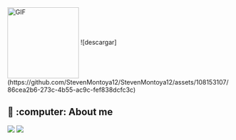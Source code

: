 <img align="center" alt="GIF" height="160px" src="https://media.giphy.com/media/Ah3zHH7hvsSB2/giphy.gif" />
![descargar](https://github.com/StevenMontoya12/StevenMontoya12/assets/108153107/86cea2b6-273c-4b55-ac9c-fef838dcfc3c)

<h2>🌱 :computer: About me</h2>
 <p align="left">
  <img src="https://img.shields.io/badge/Focus-Backend%20Development-dodgerblue" />
  <img src="https://img.shields.io/badge/Languages-English-dodgerblue" />
</p>

